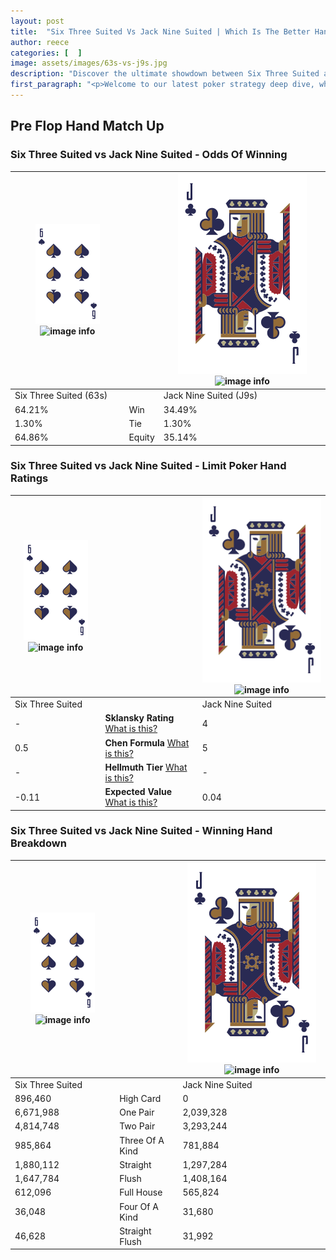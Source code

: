 ```yaml
---
layout: post
title:  "Six Three Suited Vs Jack Nine Suited | Which Is The Better Hand In Poker? A Complete Guide"
author: reece
categories: [  ]
image: assets/images/63s-vs-j9s.jpg
description: "Discover the ultimate showdown between Six Three Suited and Jack Nine Suited in poker! Uncover the odds, strategies, and scenarios where one hand triumphs over the other. Get ready to up your poker game with this thrilling analysis."
first_paragraph: "<p>Welcome to our latest poker strategy deep dive, where we're pitting two distinct hands against each other in a high-stakes showdown: Six Three Suited vs Jack Nine Suited.</p><p>In the dynamic world of poker, every decision counts, and knowing which hand holds the upper hand is key to your success at the table.</p><p>In this article, we'll dissect these two hands, explore the scenarios where one dominates the other, and equip you with the knowledge to make strategic choices that can tip the odds in your favor.</p><p>Get ready to unravel the intriguing dynamics of these poker hands and elevate your game to new heights.</p>"
---
```




[comment]: # (sp0)

## Pre Flop Hand Match Up

<div class="table hand-ratings" markdown="1"> 



### Six Three Suited vs Jack Nine Suited - Odds Of Winning


    
| ![image info](assets/images/hand1/6.png) ![image info](assets/images/hand1/3s.png) |  | ![image info](assets/images/hand2/J.png) ![image info](assets/images/hand2/9s.png) |
| -------- | -------- | -------- |
| Six Three Suited (63s) |  | Jack Nine Suited (J9s) |
| 64.21% | Win | 34.49% |
| 1.30% | Tie | 1.30% |
| 64.86% | Equity | 35.14% |




[comment]: # (sp1)



### Six Three Suited vs Jack Nine Suited - Limit Poker Hand Ratings


    
| ![image info](assets/images/hand1/6.png) ![image info](assets/images/hand1/3s.png) |  | ![image info](assets/images/hand2/J.png) ![image info](assets/images/hand2/9s.png) |
| -------- | -------- | -------- |
| Six Three Suited |  | Jack Nine Suited |
| - | **Sklansky Rating** [What is this?](/sklansky-rating-explained) | 4 |
| 0.5 | **Chen Formula** [What is this?](/chen-formula-explained) | 5 |
| - | **Hellmuth Tier** [What is this?](/Hellmuth-tier-explained) | - |
| -0.11 | **Expected Value** [What is this?](/expected-value-explained) | 0.04 |




[comment]: # (sp2)



### Six Three Suited vs Jack Nine Suited - Winning Hand Breakdown


    
| ![image info](assets/images/hand1/6.png) ![image info](assets/images/hand1/3s.png) |  | ![image info](assets/images/hand2/J.png) ![image info](assets/images/hand2/9s.png) |
| -------- | -------- | -------- |
| Six Three Suited |  | Jack Nine Suited |
| 896,460 | High Card | 0 |
| 6,671,988 | One Pair | 2,039,328 |
| 4,814,748 | Two Pair | 3,293,244 |
| 985,864 | Three Of A Kind | 781,884 |
| 1,880,112 | Straight | 1,297,284 |
| 1,647,784 | Flush | 1,408,164 |
| 612,096 | Full House | 565,824 |
| 36,048 | Four Of A Kind | 31,680 |
| 46,628 | Straight Flush | 31,992 |




[comment]: # (sp3)



</div>

[comment]: # (sp4)



[comment]: # (sp5)

